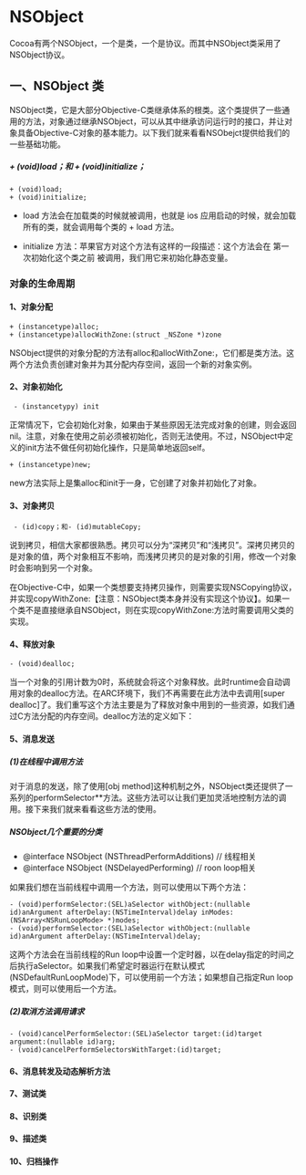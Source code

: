 # NSObject
Cocoa有两个NSObject，一个是类，一个是协议。而其中NSObject类采用了NSObject协议。




## 一、NSObject 类

NSObject类，它是大部分Objective-C类继承体系的根类。这个类提供了一些通用的方法，对象通过继承NSObject，可以从其中继承访问运行时的接口，并让对象具备Objective-C对象的基本能力。以下我们就来看看NSObejct提供给我们的一些基础功能。

##### + (void)load；和 + (void)initialize；

```objc
+ (void)load;
+ (void)initialize;
```
* load 方法会在加载类的时候就被调用，也就是 ios 应用启动的时候，就会加载所有的类，就会调用每个类的 + load 方法。

* initialize 方法：苹果官方对这个方法有这样的一段描述：这个方法会在 第一次初始化这个类之前 被调用，我们用它来初始化静态变量。

### 对象的生命周期

#### 1、对象分配
```obj
+ (instancetype)alloc;
+ (instancetype)allocWithZone:(struct _NSZone *)zone
```
NSObject提供的对象分配的方法有alloc和allocWithZone:，它们都是类方法。这两个方法负责创建对象并为其分配内存空间，返回一个新的对象实例。

#### 2、对象初始化
```objc
 - (instancetypy) init
```
正常情况下，它会初始化对象，如果由于某些原因无法完成对象的创建，则会返回nil。注意，对象在使用之前必须被初始化，否则无法使用。不过，NSObject中定义的init方法不做任何初始化操作，只是简单地返回self。
```objc
+ (instancetype)new;
```
new方法实际上是集alloc和init于一身，它创建了对象并初始化了对象。

#### 3、对象拷贝
```objc
 - (id)copy；和- (id)mutableCopy;
```
说到拷贝，相信大家都很熟悉。拷贝可以分为“深拷贝”和“浅拷贝”。深拷贝拷贝的是对象的值，两个对象相互不影响，而浅拷贝拷贝的是对象的引用，修改一个对象时会影响到另一个对象。

在Objective-C中，如果一个类想要支持拷贝操作，则需要实现NSCopying协议，并实现copyWithZone:【注意：NSObject类本身并没有实现这个协议】。如果一个类不是直接继承自NSObject，则在实现copyWithZone:方法时需要调用父类的实现。
#### 4、释放对象
```objc
- (void)dealloc;
```
当一个对象的引用计数为0时，系统就会将这个对象释放。此时runtime会自动调用对象的dealloc方法。在ARC环境下，我们不再需要在此方法中去调用[super dealloc]了。我们重写这个方法主要是为了释放对象中用到的一些资源，如我们通过C方法分配的内存空间。dealloc方法的定义如下：



#### 5、消息发送
##### (1)在线程中调用方法

对于消息的发送，除了使用[obj method]这种机制之外，NSObject类还提供了一系列的performSelector**方法。这些方法可以让我们更加灵活地控制方法的调用。接下来我们就来看看这些方法的使用。

##### NSObject几个重要的分类
* @interface NSObject (NSThreadPerformAdditions)  // 线程相关
* @interface NSObject (NSDelayedPerforming)   // roon loop相关

如果我们想在当前线程中调用一个方法，则可以使用以下两个方法：

```obj
- (void)performSelector:(SEL)aSelector withObject:(nullable id)anArgument afterDelay:(NSTimeInterval)delay inModes:(NSArray<NSRunLoopMode> *)modes;
- (void)performSelector:(SEL)aSelector withObject:(nullable id)anArgument afterDelay:(NSTimeInterval)delay;
```
这两个方法会在当前线程的Run loop中设置一个定时器，以在delay指定的时间之后执行aSelector。如果我们希望定时器运行在默认模式(NSDefaultRunLoopMode)下，可以使用前一个方法；如果想自己指定Run loop模式，则可以使用后一个方法。

##### (2)取消方法调用请求

```objc
- (void)cancelPerformSelector:(SEL)aSelector target:(id)target argument:(nullable id)arg;
- (void)cancelPerformSelectorsWithTarget:(id)target;
```

#### 6、消息转发及动态解析方法

#### 7、测试类

#### 8、识别类

#### 9、描述类

#### 10、归档操作






